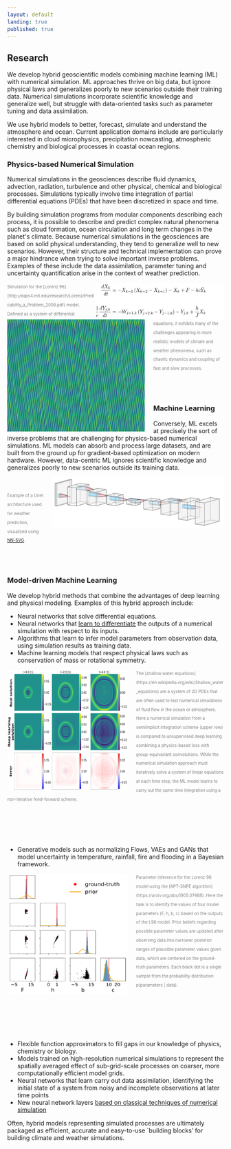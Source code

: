 ```yaml
---
layout: default
landing: true
published: true
---
```


## Research
We develop hybrid geoscientific models combining machine learning (ML) with numerical simulation. ML approaches thrive on big data, but ignore physical laws and generalizes poorly to new scenarios outside their training data. Numerical simulations incorporate scientific knowledge and generalize well, but struggle with data-oriented tasks such as parameter tuning and data assimilation.

We use hybrid models to better, forecast, simulate and understand the atmosphere and ocean. Current application domains include are particularly interested in cloud microphysics, precipitation nowcasting, atmospheric chemistry and biological processes in coastal ocean regions.

### Physics-based Numerical Simulation
Numerical simulations in the geosciences describe fluid dynamics, advection, radiation, turbulence and other physical, chemical and biological processes. Simulations typically involve time integration of partial differential equations (PDEs) that have been discretized in space and time.

By building simulation programs from modular components describing each process, it is possible to describe and predict complex natural phenomena such as cloud formation, ocean circulation and long term changes in the planet's climate. Because numerical simulations in the geosciences are based on solid physical understanding, they tend to generalize well to new scenarios. However, their structure and technical implementation can prove a major hindrance when trying to solve important inverse problems. Examples of these include the data assimilation, parameter tuning and uncertainty quantification arise in the context of weather prediction.

<img align="right" src="L96eqs.png" width="300" height="85" style="margin: 0px 0px 0p 0p"/> 
<img align="left" src="L96.png" width="320" height="260" style="margin: 0px 20px 0px 0px"/>
<span style="color:gray"><sub><sup>Simulation for the [Lorenz 96](http://eaps4.mit.edu/research/Lorenz/Predicability_a_Problem_2006.pdf) model. Defined as a system of differential equations, it exhibits many of the challenges appearing in more realistic models of climate and weather phenomena, such as chaotic dynamics and coupling of fast and slow processes.  </sup></sub></span>

<br/><br/>

### Machine Learning
Conversely, ML excels at precisely the sort of inverse problems that are challenging for physics-based numerical simulations. ML models can absorb and process large datasets, and are built from the ground up for gradient-based optimization on modern hardware. However, data-centric ML ignores scientific knowledge and generalizes poorly to new scenarios outside its training data.

<img align="right" src="Unet.png" width="400" height="120" style="margin: 0px 0px 0px 20px"/> <br/><br/> <span style="color:gray"><sub><sup>Example of a Unet architecture used for weather prediction, visualized using [NN-SVG](https://doi.org/10.21105/joss.00747).</sup></sub></span>

<br/><br/>

### Model-driven Machine Learning

We develop hybrid methods that combine the advantages of deep learning and physical modeling. Examples of this hybrid approach include:
* Neural networks that solve differential equations.
* Neural networks that [learn to differentiate](https://agupubs.onlinelibrary.wiley.com/doi/full/10.1029/2021MS002554) the outputs of a numerical simulation with respect to its inputs.
* Algorithms that learn to infer model parameters from observation data, using simulation results as training data.
* Machine learning models that respect physical laws such as conservation of mass or rotational symmetry.

<img align="left" src="SWE_GEconv.png" width="280" height="280" style="margin: 0px 20px 0px 0px"/>
 <span style="color:gray"><sub><sup>The [shallow water equations](https://en.wikipedia.org/wiki/Shallow_water_equations) are a system of 2D PDEs that are often used to test numerical simulations of fluid flow in the ocean or atmosphere. Here a numerical simulation from a semiimplicit integration scheme (upper row) is compared to unsupervised deep learning combining a physics-based loss with group-equivariant convolutions. While the numerical simulation approach must iteratively solve a system of linear equations at each time step, the ML model learns to carry out the same time integration using a non-iterative feed-forward scheme.</sup></sub></span>

<br/><br/><br/><br/>  
  
* Generative models such as normalizing Flows, VAEs and GANs that model uncertainty in temperature, rainfall, fire and flooding in a Bayesian framework. 
  
<img align="left" src="lorenz96_twoLevel_fig_schneider_5ss.png" width="280" height="280" style="margin: 0px 20px 0px 0px"/>
 <span style="color:gray"><sub><sup>Parameter inference for the Lorenz 96 model using the [APT-SNPE algorithm](https://arxiv.org/abs/1905.07488).
 Here the task is to identify the values of four model parameters (F, h, b, c) based on the outputs of the L96 model. 
 Prior beliefs regarding possible parameter values are updated after observing data into narrower posterior ranges of plausible parameter values given data, which are centered on the ground-truth parameters. Each black dot is a single sample from the probability distribution p(parameters | data). </sup></sub></span>
<br/><br/><br/><br/><br/><br/><br/>

* Flexible function approximators to fill gaps in our knowledge of physics, chemistry or biology.
* Models trained on high-resolution numerical simulations to represent the spatially averaged effect of sub-grid-scale processes on coarser, more computationally efficient model grids.
* Neural networks that learn carry out data assimilation, identifying the initial state of a system from noisy and incomplete observations at later time points 
* New neural network layers [based on classical techniques of numerical simulation](https://openreview.net/pdf?id=veNBQ15T6N0)

Often, hybrid models representing simulated processes are ultimately packaged as efficient, accurate and easy-to-use `building blocks’ for building climate and weather simulations.